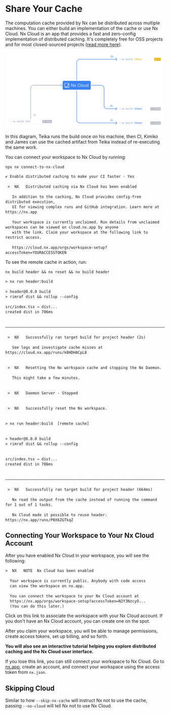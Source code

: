 # Share Your Cache

The computation cache provided by Nx can be distributed across multiple machines. You can either build an implementation
of the cache or use Nx Cloud. Nx Cloud is an app that provides a fast and zero-config implementation of distributed
caching. It's completely free for OSS projects and for most closed-sourced
projects ([read more here](https://dev.to/nrwl/more-time-saved-for-free-with-nx-cloud-4a2j)).

![Diagram showing Teika sharing his cache with CI, Kimiko and James](../images/dte/distributed-caching.svg)

In this diagram, Teika runs the build once on his machine, then CI, Kimiko and James can use the cached artifact from Teika instead of re-executing the same work.

You can connect your workspace to Nx Cloud by running:

```shell
npx nx connect-to-nx-cloud
```

```{% command="npx nx connect-to-nx-cloud"%}
✔ Enable distributed caching to make your CI faster · Yes

 >  NX   Distributed caching via Nx Cloud has been enabled

   In addition to the caching, Nx Cloud provides config-free distributed execution,
   UI for viewing complex runs and GitHub integration. Learn more at https://nx.app

   Your workspace is currently unclaimed. Run details from unclaimed workspaces can be viewed on cloud.nx.app by anyone
   with the link. Claim your workspace at the following link to restrict access.

   https://cloud.nx.app/orgs/workspace-setup?accessToken=YOURACCESSTOKEN
```

To see the remote cache in action, run:

```shell
nx build header && nx reset && nx build header
```

```{% command="nx build header && nx reset && nx build header"%}
> nx run header:build

> header@0.0.0 build
> rimraf dist && rollup --config

src/index.tsx → dist...
created dist in 786ms

 —————————————————————————————————————————————————————————————————————————————————————————————————————————————————————————

 >  NX   Successfully ran target build for project header (2s)

   See logs and investigate cache misses at https://cloud.nx.app/runs/k0HDHACpL8


 >  NX   Resetting the Nx workspace cache and stopping the Nx Daemon.

   This might take a few minutes.


 >  NX   Daemon Server - Stopped


 >  NX   Successfully reset the Nx workspace.


> nx run header:build  [remote cache]


> header@0.0.0 build
> rimraf dist && rollup --config


src/index.tsx → dist...
created dist in 786ms

 —————————————————————————————————————————————————————————————————————————————————————————————————————————————————————————

 >  NX   Successfully ran target build for project header (664ms)

   Nx read the output from the cache instead of running the command for 1 out of 1 tasks.

   Nx Cloud made it possible to reuse header: https://nx.app/runs/P0X6ZGTkqZ
```

## Connecting Your Workspace to Your Nx Cloud Account

After you have enabled Nx Cloud in your workspace, you will see the following:

```shell
>  NX   NOTE  Nx Cloud has been enabled

  Your workspace is currently public. Anybody with code access
  can view the workspace on nx.app.

  You can connect the workspace to your Nx Cloud account at
  https://nx.app/orgs/workspace-setup?accessToken=N2Y3NzcyO...
  (You can do this later.)
```

Click on this link to associate the workspace with your Nx Cloud account. If you don't have an Nx Cloud account, you can
create one on the spot.

After you claim your workspace, you will be able to manage permissions, create access tokens, set up billing, and so
forth.

**You will also see an interactive tutorial helping you explore distributed caching and the Nx Cloud user interface.**

If you lose this link, you can still connect your workspace to Nx Cloud. Go to [nx.app](https://nx.app), create an
account, and connect your workspace using the access token from `nx.json`.

## Skipping Cloud

Similar to how `--skip-nx-cache` will instruct Nx not to use the cache, passing `--no-cloud` will tell Nx not to use Nx
Cloud.
